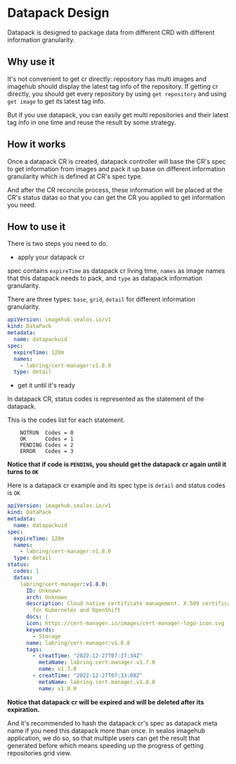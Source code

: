 # Datapack Design

Datapack is designed to package data from different CRD with different information granularity.

## Why use it

It's not convenient to get cr directly: repository has multi images and imagehub should display the latest tag info of
the repository. If getting cr directly, you should get every repository by using `get repository` and using `get image`
to get its latest tag info.

But if you use datapack, you can easily get multi repositories and their latest tag info in one time and reuse the
result by some strategy.

## How it works

Once a datapack CR is created, datapack controller will base the CR's spec to get information from images and pack it up
base on different information granularity which is defined at CR's spec type.

And after the CR reconcile process, these information will be placed at the CR's status datas so that you can get the CR
you applied to get information you need.

## How to use it

There is two steps you need to do.

- apply your datapack cr

spec contains `expireTime` as datapack cr living time, `names` as image names that this datapack needs to pack,
and `type` as datapack information granularity.

There are three types: `base`, `grid`, `detail` for different information granularity.

```yaml
apiVersion: imagehub.sealos.io/v1
kind: DataPack
metadata:
  name: datapackuid
spec:
  expireTime: 120m
  names:
    - labring/cert-manager:v1.8.0
  type: detail
```

- get it until it's ready

In datapack CR, status codes is represented as the statement of the datapack.

This is the codes list for each statement.

```
	NOTRUN  Codes = 0
	OK      Codes = 1
	PENDING Codes = 2
	ERROR   Codes = 3
```

**Notice that if code is `PENDING`, you should get the datapack cr again until it turns to `OK`**

Here is a datapack cr example and its spec type is `detail` and status codes is `OK`

```yaml
apiVersion: imagehub.sealos.io/v1
kind: DataPack
metadata:
  name: datapackuid
spec:
  expireTime: 120m
  names:
    - labring/cert-manager:v1.8.0
  type: detail
status:
  codes: 1
  datas:
    labring/cert-manager:v1.8.0:
      ID: Unknown
      arch: Unknown
      description: Cloud native certificate management. X.509 certificate management
        for Kubernetes and OpenShift
      docs: |
      icon: https://cert-manager.io/images/cert-manager-logo-icon.svg
      keywords:
        - Storage
      name: labring/cert-manager:v1.8.0
      tags:
        - creatTime: "2022-12-27T07:37:34Z"
          metaName: labring.cert.manager.v1.7.0
          name: v1.7.0
        - creatTime: "2022-12-27T07:33:08Z"
          metaName: labring.cert.manager.v1.8.0
          name: v1.8.0
```

**Notice that datapack cr will be expired and will be deleted after its expiration.**

And it's recommended to hash the datapack cr's spec as datapack meta name if you need this datapack more than once. In
sealos imagehub application, we do so, so that multiple users can get the result that generated before which means
speeding up the progress of getting repositories grid view.